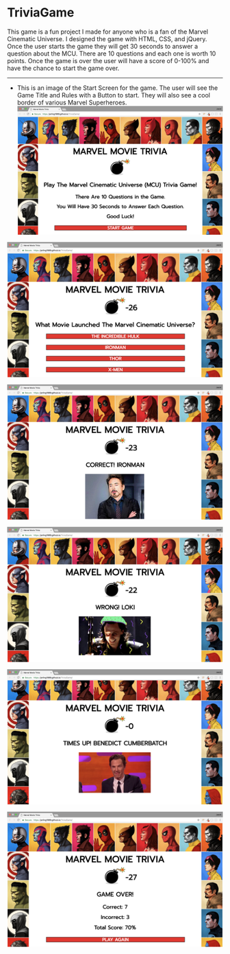 # TriviaGame
This game is a fun project I made for anyone who is a fan of the Marvel Cinematic Universe. I designed the game with HTML, CSS, and jQuery. Once the user starts the game they will get 30 seconds to answer a question about the MCU. There are 10 questions and each one is worth 10 points. Once the game is over the user will have a score of 0-100% and have the chance to start the game over.

---

- This is an image of the Start Screen for the game. The user will see the Game Title and Rules with a Button to start. They will also see a cool border of various Marvel Superheroes.
![START SCREEN](assets/images/read_me/start-screen.png)

![QUESTION](assets/images/read_me/question.png)

![CORRECT](assets/images/read_me/correct.png)

![INCORRECT](assets/images/read_me/incorrect.png)

![TIMES UP](assets/images/read_me/times-up.png)

![END SCREEN](assets/images/read_me/end-screen.png)
